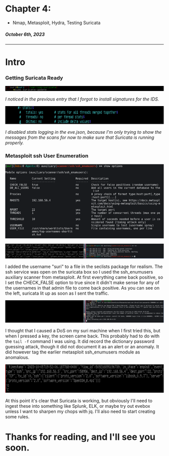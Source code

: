 # Chapter 4:  
* Nmap, Metasploit, Hydra, Testing Suricata
##### *October 6th, 2023*
---
# Intro

### Getting Suricata Ready

![](a/1f7fd79199dcaa78562746c7bcf8b4cb.png)

*I noticed in the previous entry that I forgot to install signatures for the IDS.*

![](a/99e9639c526d041c320ec5d259f7d455.png)

*I disabled stats logging in the eve.json, because I'm only trying to show the messages from the scans for now to make sure that Suricata is running properly.*

### Metasploit ssh User Enumeration

![](a/1a21ac3358cccf89e16db4ecdb99a567.png)

![](a/ec07781ba2dd3583bca846bf9ad46aa9.png)

I added the username "suri" to a file in the seclists package for realism. The ssh service was open on the suricata box so I used the ssh_enumusers auxiliary scanner from metasploit. At first everything came back positive, so I set the CHECK_FALSE option to true since it didn't make sense for any of the usernames in that admin file to come back positive. As you can see on the left, suricata lit up as soon as I sent the traffic.

![](a/9ff61a5d6940949a2e14be5b8fac5455.png)

I thought that I caused a DoS on my suri machine when I first tried this, but when I pressed a key, the screen came back. This probably had to do with the `tail -f` command I was using. It did record the dictionary password guessing attack, though it did not document it as an alert or an anomaly. It did however tag the earlier metasploit ssh_enumusers module as anomalous.

![](a/78542eca66712635e0c01de19c3fe299.png)

At this point it's clear that Suricata is working, but obviously I'll need to ingest these into something like Splunk, ELK, or maybe try out evebox unless I want to sharpen my chops with jq. I'll also need to start creating some rules.

# Thanks for reading, and I'll see you soon.